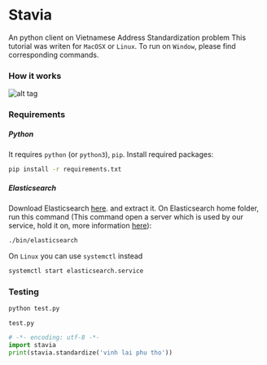 # Stavia

An python client on Vietnamese Address Standardization problem
This tutorial was writen for ```MacOSX``` or ```Linux```. To run on ```Window```, please find corresponding commands.

### How it works

![alt tag](https://github.com/ngocjr7/stavia/blob/llm/dos/howitworks.png)

### Requirements

##### Python
It requires ```python``` (or ```python3```), ```pip```.
Install required packages:
```sh
pip install -r requirements.txt
```

##### Elasticsearch
Download Elasticsearch [here](https://www.elastic.co/downloads/elasticsearch). and extract it.
On Elasticsearch home folder, run this command (This command open a server which is used by our service, hold it on, more information [here](https://www.elastic.co/guide/en/elasticsearch/reference/current/starting-elasticsearch.html)):

```sh
./bin/elasticsearch
```

On ```Linux``` you can use ```systemctl``` instead
```sh
systemctl start elasticsearch.service
```

### Testing

```sh
python test.py
```

```test.py```

```python
# -*- encoding: utf-8 -*-
import stavia
print(stavia.standardize('vinh lai phu tho'))
```